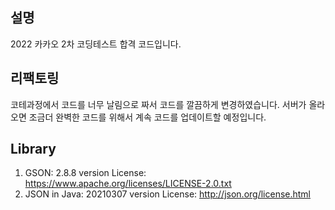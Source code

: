 ## 설명
2022 카카오 2차 코딩테스트 합격 코드입니다.  

## 리팩토링
코테과정에서 코드를 너무 날림으로 짜서 코드를 깔끔하게 변경하였습니다. 서버가 올라오면 조금더 완벽한 코드를 위해서 계속 코드를 업데이트할 예정입니다.

## Library  
1. GSON: 2.8.8 version License: https://www.apache.org/licenses/LICENSE-2.0.txt
2. JSON in Java: 20210307 version License: http://json.org/license.html